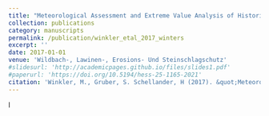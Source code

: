 ```yaml
---
title: "Meteorological Assessment and Extreme Value Analysis of Historical Avalanche Winters in Tirol: 1916/17, 1934/35, and 1950/51"
collection: publications
category: manuscripts
permalink: /publication/winkler_etal_2017_winters
excerpt: ''
date: 2017-01-01
venue: 'Wildbach-, Lawinen-, Erosions- Und Steinschlagschutz'
#slidesurl: 'http://academicpages.github.io/files/slides1.pdf'
#paperurl: 'https://doi.org/10.5194/hess-25-1165-2021'
citation: 'Winkler, M., Gruber, S. Schellander, H (2017). &quot;Meteorological Assessment and Extreme Value Analysis of Historical Avalanche Winters in Tirol: 1916/17, 1934/35, and 1950/51.&quot; <i>Wildbach-, Lawinen-, Erosions- Und Steinschlagschutz, Volume 179, Number 81, 132--145, in german</i>.'
---
```


l
